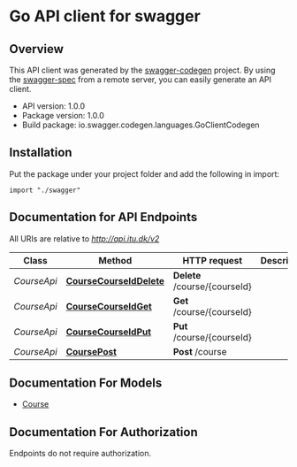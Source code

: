 # Go API client for swagger

## Overview
This API client was generated by the [swagger-codegen](https://github.com/swagger-api/swagger-codegen) project.  By using the [swagger-spec](https://github.com/swagger-api/swagger-spec) from a remote server, you can easily generate an API client.

- API version: 1.0.0
- Package version: 1.0.0
- Build package: io.swagger.codegen.languages.GoClientCodegen

## Installation
Put the package under your project folder and add the following in import:
```golang
import "./swagger"
```

## Documentation for API Endpoints

All URIs are relative to *http://api.itu.dk/v2*

Class | Method | HTTP request | Description
------------ | ------------- | ------------- | -------------
*CourseApi* | [**CourseCourseIdDelete**](docs/CourseApi.md#coursecourseiddelete) | **Delete** /course/{courseId} | 
*CourseApi* | [**CourseCourseIdGet**](docs/CourseApi.md#coursecourseidget) | **Get** /course/{courseId} | 
*CourseApi* | [**CourseCourseIdPut**](docs/CourseApi.md#coursecourseidput) | **Put** /course/{courseId} | 
*CourseApi* | [**CoursePost**](docs/CourseApi.md#coursepost) | **Post** /course | 


## Documentation For Models

 - [Course](docs/Course.md)


## Documentation For Authorization
 Endpoints do not require authorization.
